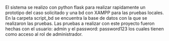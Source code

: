 El sistema se realizo con python flask para realizar rapidamente un prototipo del caso solicitado y una bd con XAMPP para las pruebas locales.
En la carpeta script_bd se encuentra la base de datos con la que se realizaron las pruebas.
Las pruebas a realizar con este proyecto fueron hechas con el usuario: admin y el password: password123 los cuales tienen como acceso al rol de administrador.
